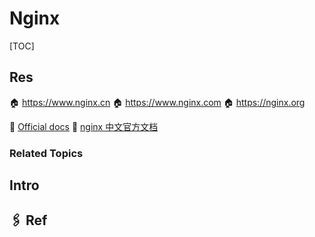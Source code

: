 # Nginx

[TOC]



## Res
🏠 https://www.nginx.cn
🏠 https://www.nginx.com
🏠 https://nginx.org

📂 [Official docs](https://nginx.org/en/docs/)
📂 [nginx 中文官方文档](https://wizardforcel.gitbooks.io/nginx-doc/content/index.html)


### Related Topics



## Intro




## 🖇 Ref
[What does upsteam means in Nginx]: https://stackoverflow.com/a/5877989/16542494

